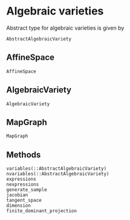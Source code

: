 # Algebraic varieties

Abstract type for algebraic varieties is given by

```@docs
AbstractAlgebraicVariety
```

## AffineSpace

```@docs
AffineSpace
```

## AlgebraicVariety

```@docs
AlgebraicVariety
```

## MapGraph

```@docs
MapGraph
```

## Methods

```@docs
variables(::AbstractAlgebraicVariety)
nvariables(::AbstractAlgebraicVariety)
expressions
nexpressions
generate_sample
jacobian
tangent_space
dimension
finite_dominant_projection
```